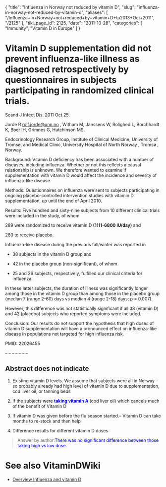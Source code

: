 {
  "title": "Influenza in Norway not reduced by vitamin D",
  "slug": "influenza-in-norway-not-reduced-by-vitamin-d",
  "aliases": [
    "/Influenza+in+Norway+not+reduced+by+vitamin+D+\u2013+Oct+2011",
    "/2125"
  ],
  "tiki_page_id": 2125,
  "date": "2011-10-28",
  "categories": [
    "Immunity",
    "Vitamin D in Europe"
  ]
}


# Vitamin D supplementation did not prevent influenza-like illness as diagnosed retrospectively by questionnaires in subjects participating in randomized clinical trials.

Scand J Infect Dis. 2011 Oct 25. 

Jorde R rolf.jorde@unn.no , Witham M, Janssens W, Rolighed L, Borchhardt K, Boer IH, Grimnes G, Hutchinson MS.

Endocrinology Research Group, Institute of Clinical Medicine, University of Tromsø, and Medical Clinic, University Hospital of North Norway , Tromsø , Norway.

Background: Vitamin D deficiency has been associated with a number of diseases, including influenza. Whether or not this reflects a causal relationship is unknown. We therefore wanted to examine if supplementation with vitamin D would affect the incidence and severity of influenza-like disease. 

Methods: Questionnaires on influenza were sent to subjects participating in ongoing placebo-controlled intervention studies with vitamin D supplementation, up until the end of April 2010. 

Results: Five hundred and sixty-nine subjects from 10 different clinical trials were included in the study, of whom 

289 were randomized to receive vitamin D  **(1111-6800 IU/day)**  and 

280 to receive placebo. 

Influenza-like disease during the previous fall/winter was reported in 

* 38 subjects in the vitamin D group and 

* 42 in the placebo group (non-significant), of whom 

* 25 and 26 subjects, respectively, fulfilled our clinical criteria for influenza. 

In these latter subjects, the duration of illness was significantly longer among those in the vitamin D group than among those in the placebo group (median 7 (range 2-60) days vs median 4 (range 2-18) days; p = 0.007). 

However, this difference was not statistically significant if all 38 (vitamin D) and 42 (placebo) subjects who reported symptoms were included. 

Conclusion: Our results do not support the hypothesis that high doses of vitamin D supplementation will have a pronounced effect on influenza-like disease in populations not targeted for high influenza risk.

PMID: 22026455

– – – – – – – 

## Abstract does not indicate

1. Existing vitamin D levels. We assume that subjects were all in Norway – so probably already had high level of vitamin D due to supplementation, cod liver oil, or tanning beds

1. If the subjects were  **<span style="color:#00F;">taking vitamin A</span>**  (cod liver oil) which cancels much of the benefit of Vitamin D

1. If vitamin D was given before the flu season started.– Vitamin D can take months to re-stock and then help

1. Difference results for different vitamin D doses

> Answer by author:<span style="color:#00F;">There was no significant difference between those taking high vs low dose.</span>

# See also VitaminDWiki

* [Overview Influenza and vitamin D](/posts/overview-influenza-and-vitamin-d)
